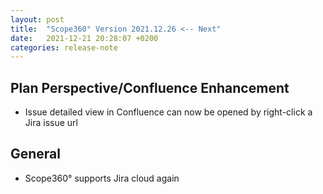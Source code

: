 ```yaml
---
layout: post
title:  "Scope360° Version 2021.12.26 <-- Next"
date:   2021-12-21 20:28:07 +0200
categories: release-note
---
```

## Plan Perspective/Confluence Enhancement

- Issue detailed view in Confluence can now be opened by right-click a Jira issue url

## General

- Scope360° supports Jira cloud again
